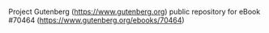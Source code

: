 Project Gutenberg (https://www.gutenberg.org) public repository for
eBook #70464 (https://www.gutenberg.org/ebooks/70464)
